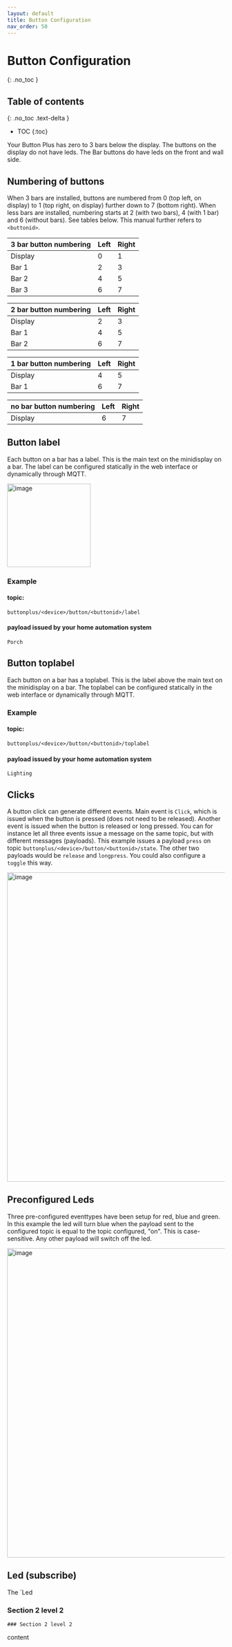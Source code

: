 ```yaml
---
layout: default
title: Button Configuration
nav_order: 50
---
```


# Button Configuration
{: .no_toc }

## Table of contents
{: .no_toc .text-delta }
- TOC
{:toc}

Your Button Plus has zero to 3 bars below the display. The buttons on the display do not have leds. The Bar buttons do have leds on the front and wall side.

##  Numbering of buttons
When 3 bars are installed, buttons are numbered from 0 (top left, on display) to 1 (top right, on display) further down to 7 (bottom right). When less bars are installed, numbering starts at 2 (with two bars), 4 (with 1 bar) and 6 (without bars). See tables below. This manual further refers to `<buttonid>`.

| 3 bar button numbering | Left | Right|
|---|---|---|
|Display| 0 | 1|
|Bar 1| 2| 3|
|Bar 2| 4 | 5|
|Bar 3| 6 | 7|

|  2 bar button numbering | Left | Right|
|---|---|---|
|Display| 2| 3|
|Bar 1| 4 | 5|
|Bar 2| 6 | 7|

| 1 bar button numbering| Left | Right|
|---|---|---|
|Display| 4 | 5|
|Bar 1| 6 | 7|

| no bar button numbering| Left | Right|
|---|---|---|
|Display| 6 | 7|


## Button label
Each button on a bar has a label. This is the main text on the minidisplay on a bar. The label can be configured statically in the web interface or dynamically through MQTT. 

<img width="193" alt="image" src="https://github.com/balk77/balk77.github.io/assets/10166350/41a24827-3c9d-486e-bd4e-43a9175167d0">

### Example
#### topic:
`buttonplus/<device>/button/<buttonid>/label`
#### payload issued by your home automation system
`Porch`

## Button toplabel
Each button on a bar has a toplabel. This is the label above the main text on the minidisplay on a bar. The toplabel can be configured statically in the web interface or dynamically through MQTT. 

### Example
#### topic:
`buttonplus/<device>/button/<buttonid>/toplabel`
#### payload issued by your home automation system
`Lighting`

## Clicks
A button click can generate different events. Main event is `Click`, which is issued when the button is pressed (does not need to be released). Another event is issued when the button is released or long pressed. You can for instance let all three events issue a message on the same topic, but with different messages (payloads). This example issues a payload `press` on topic `buttonplus/<device>/button/<buttonid>/state`. The other two payloads would be `release` and `longpress`. You could also configure a `toggle` this way.

<img width="716" alt="image" src="https://github.com/balk77/balk77.github.io/assets/10166350/9de085f3-043d-4782-ac1b-91705958a54c">

## Preconfigured Leds
Three pre-configured eventtypes have been setup for red, blue and green. In this example the led will turn blue when the payload sent to the configured topic is equal to the topic configured, "on". This is case-sensitive. Any other payload will switch off the led.

<img width="716" alt="image" src="https://github.com/balk77/balk77.github.io/assets/10166350/7850a67e-fd66-4248-ad52-c295b43088ff">

## Led (subscribe)
The `Led

### Section 2 level 2
`### Section 2 level 2`

content

